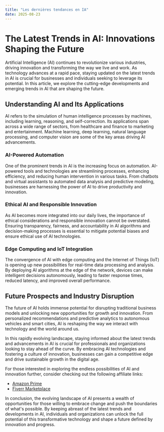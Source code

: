 ```yaml
---
title: "Les dernières tendances en IA"
date: 2025-08-23
---
```


# The Latest Trends in AI: Innovations Shaping the Future

Artificial Intelligence (AI) continues to revolutionize various industries, driving innovation and transforming the way we live and work. As technology advances at a rapid pace, staying updated on the latest trends in AI is crucial for businesses and individuals seeking to leverage its potential. In this article, we explore the cutting-edge developments and emerging trends in AI that are shaping the future.

## Understanding AI and Its Applications

AI refers to the simulation of human intelligence processes by machines, including learning, reasoning, and self-correction. Its applications span across a wide range of sectors, from healthcare and finance to marketing and entertainment. Machine learning, deep learning, natural language processing, and computer vision are some of the key areas driving AI advancements.

### AI-Powered Automation

One of the prominent trends in AI is the increasing focus on automation. AI-powered tools and technologies are streamlining processes, enhancing efficiency, and reducing human intervention in various tasks. From chatbots and virtual assistants to automated data analysis and predictive modeling, businesses are harnessing the power of AI to drive productivity and innovation.

### Ethical AI and Responsible Innovation

As AI becomes more integrated into our daily lives, the importance of ethical considerations and responsible innovation cannot be overstated. Ensuring transparency, fairness, and accountability in AI algorithms and decision-making processes is essential to mitigate potential biases and ensure ethical use of AI technologies.

### Edge Computing and IoT Integration

The convergence of AI with edge computing and the Internet of Things (IoT) is opening up new possibilities for real-time data processing and analysis. By deploying AI algorithms at the edge of the network, devices can make intelligent decisions autonomously, leading to faster response times, reduced latency, and improved overall performance.

## Future Prospects and Industry Disruption

The future of AI holds immense potential for disrupting traditional business models and unlocking new opportunities for growth and innovation. From personalized recommendations and predictive analytics to autonomous vehicles and smart cities, AI is reshaping the way we interact with technology and the world around us.

In this rapidly evolving landscape, staying informed about the latest trends and advancements in AI is crucial for professionals and organizations looking to stay ahead of the curve. By embracing AI technologies and fostering a culture of innovation, businesses can gain a competitive edge and drive sustainable growth in the digital age.

For those interested in exploring the endless possibilities of AI and innovation further, consider checking out the following affiliate links:

- [Amazon Prime](https://www.amazon.fr/amazonprime?_encoding=UTF8&primeCampaignId=prime_assoc_ft&tag=zenzen0d-21France)
- [Fiverr Marketplace](https://go.fiverr.com/visit/?bta=1071918&brand=fiverrmarketplace)

In conclusion, the evolving landscape of AI presents a wealth of opportunities for those willing to embrace change and push the boundaries of what's possible. By keeping abreast of the latest trends and developments in AI, individuals and organizations can unlock the full potential of this transformative technology and shape a future defined by innovation and progress.
